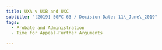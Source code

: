 ```yaml
---
title: UXA v UXB and UXC
subtitle: "[2019] SGFC 63 / Decision Date: 11\_June\_2019"
tags:
  - Probate and Administration
  - Time for Appeal-Further Arguments

---
```

